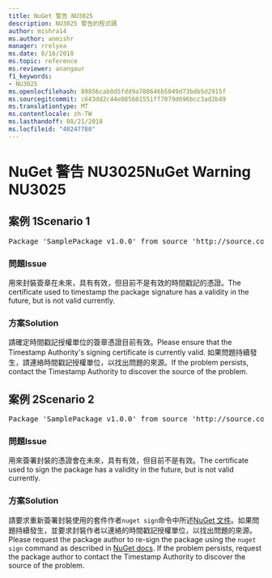 ```yaml
---
title: NuGet 警告 NU3025
description: NU3025 警告的程式碼
author: mishra14
ms.author: anmishr
manager: rrelyea
ms.date: 8/16/2018
ms.topic: reference
ms.reviewer: anangaur
f1_keywords:
- NU3025
ms.openlocfilehash: 89856cab0d5fdd9a708646b5049d73bdb5d2915f
ms.sourcegitcommit: c643dd2c44e085601551ff7079d696bcc3ad2b49
ms.translationtype: MT
ms.contentlocale: zh-TW
ms.lasthandoff: 08/21/2018
ms.locfileid: "40247780"
---
```

# <a name="nuget-warning-nu3025"></a><span data-ttu-id="4860b-103">NuGet 警告 NU3025</span><span class="sxs-lookup"><span data-stu-id="4860b-103">NuGet Warning NU3025</span></span>

## <a name="scenario-1"></a><span data-ttu-id="4860b-104">案例 1</span><span class="sxs-lookup"><span data-stu-id="4860b-104">Scenario 1</span></span>

<pre>Package 'SamplePackage v1.0.0' from source 'http://source.com/index.json': The timestamp signing certificate is not yet valid.</pre>

### <a name="issue"></a><span data-ttu-id="4860b-105">問題</span><span class="sxs-lookup"><span data-stu-id="4860b-105">Issue</span></span>

<span data-ttu-id="4860b-106">用來封裝簽章在未來，具有有效，但目前不是有效的時間戳記的憑證。</span><span class="sxs-lookup"><span data-stu-id="4860b-106">The certificate used to timestamp the package signature has a validity in the future, but is not valid currently.</span></span>


### <a name="solution"></a><span data-ttu-id="4860b-107">方案</span><span class="sxs-lookup"><span data-stu-id="4860b-107">Solution</span></span>

<span data-ttu-id="4860b-108">請確定時間戳記授權單位的簽章憑證目前有效。</span><span class="sxs-lookup"><span data-stu-id="4860b-108">Please ensure that the Timestamp Authority's signing certificate is currently valid.</span></span> <span data-ttu-id="4860b-109">如果問題持續發生，請連絡時間戳記授權單位，以找出問題的來源。</span><span class="sxs-lookup"><span data-stu-id="4860b-109">If the problem persists, contact the Timestamp Authority to discover the source of the problem.</span></span>



## <a name="scenario-2"></a><span data-ttu-id="4860b-110">案例 2</span><span class="sxs-lookup"><span data-stu-id="4860b-110">Scenario 2</span></span>

<pre>Package 'SamplePackage v1.0.0' from source 'http://source.com/index.json': The primary signature's timestamp signing certificate is not yet valid.</pre>

### <a name="issue"></a><span data-ttu-id="4860b-111">問題</span><span class="sxs-lookup"><span data-stu-id="4860b-111">Issue</span></span>

<span data-ttu-id="4860b-112">用來簽署封裝的憑證會在未來，具有有效，但目前不是有效。</span><span class="sxs-lookup"><span data-stu-id="4860b-112">The certificate used to sign the package has a validity in the future, but is not valid currently.</span></span>


### <a name="solution"></a><span data-ttu-id="4860b-113">方案</span><span class="sxs-lookup"><span data-stu-id="4860b-113">Solution</span></span>

<span data-ttu-id="4860b-114">請要求重新簽署封裝使用的套件作者`nuget sign`命令中所述[NuGet 文件](https://docs.microsoft.com/en-us/nuget/create-packages/sign-a-package)。如果問題持續發生，並要求封裝作者以連絡的時間戳記授權單位，以找出問題的來源。</span><span class="sxs-lookup"><span data-stu-id="4860b-114">Please request the package author to re-sign the package using the `nuget sign` command as described in [NuGet docs](https://docs.microsoft.com/en-us/nuget/create-packages/sign-a-package). If the problem persists, request the package author to contact the Timestamp Authority to discover the source of the problem.</span></span>



